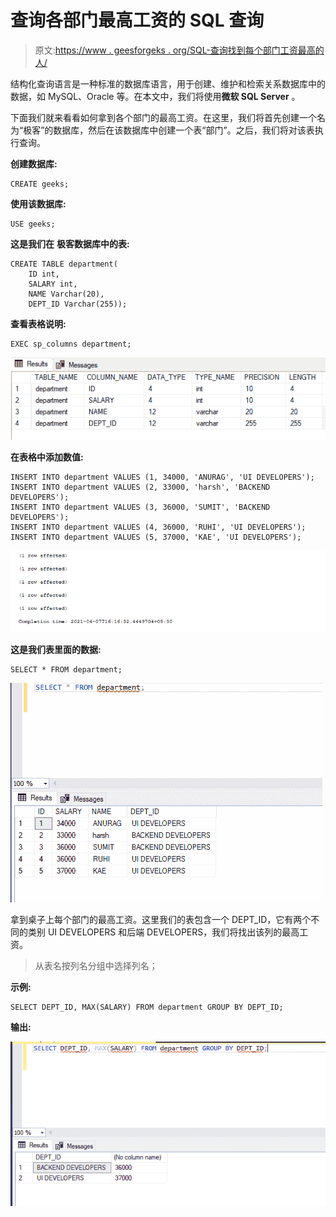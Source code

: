 # 查询各部门最高工资的 SQL 查询

> 原文:[https://www . geesforgeks . org/SQL-查询找到每个部门工资最高的人/](https://www.geeksforgeeks.org/sql-query-to-find-the-highest-salary-of-each-department/)

结构化查询语言是一种标准的数据库语言，用于创建、维护和检索关系数据库中的数据，如 MySQL、Oracle 等。在本文中，我们将使用**微软 SQL Server** 。

下面我们就来看看如何拿到各个部门的最高工资。在这里，我们将首先创建一个名为“极客”的数据库，然后在该数据库中创建一个表“部门”。之后，我们将对该表执行查询。

**创建数据库:**

```
CREATE geeks;
```

**使用该数据库:**

```
USE geeks;
```

**这是我们在** **极客数据库中的表:**

```
CREATE TABLE department(
    ID int,
    SALARY int,
    NAME Varchar(20),
    DEPT_ID Varchar(255));
```

**查看表格说明:**

```
EXEC sp_columns department;
```

![](img/b0bcc166e776d9e286d39cb5fea43a51.png)

**在表格中添加数值:**

```
INSERT INTO department VALUES (1, 34000, 'ANURAG', 'UI DEVELOPERS');
INSERT INTO department VALUES (2, 33000, 'harsh', 'BACKEND DEVELOPERS');
INSERT INTO department VALUES (3, 36000, 'SUMIT', 'BACKEND DEVELOPERS');
INSERT INTO department VALUES (4, 36000, 'RUHI', 'UI DEVELOPERS');
INSERT INTO department VALUES (5, 37000, 'KAE', 'UI DEVELOPERS');
```

![](img/35d97b8e84cdc0a8044a316483bf7a72.png)

**这是我们表里面的数据:**

```
SELECT * FROM department;
```

![](img/90bf668ebd1a4e083254a4434c533f48.png)

拿到桌子上每个部门的最高工资。这里我们的表包含一个 DEPT_ID，它有两个不同的类别 UI DEVELOPERS 和后端 DEVELOPERS，我们将找出该列的最高工资。

> 从表名按列名分组中选择列名；

**示例:**

```
SELECT DEPT_ID, MAX(SALARY) FROM department GROUP BY DEPT_ID;
```

**输出:**

![](img/ad8ef8b9b2b0272662611802711504a2.png)